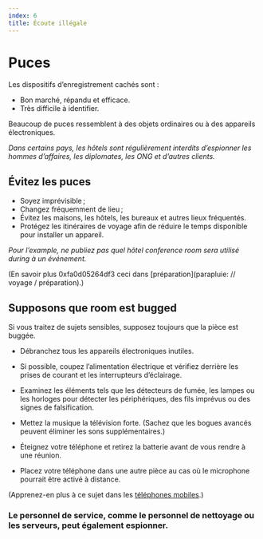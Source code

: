 ```yaml
---
index: 6
title: Écoute illégale
---
```

# Puces

Les dispositifs d’enregistrement cachés sont :

*   Bon marché, répandu et efficace.
*   Très difficile à identifier.

Beaucoup de puces ressemblent à des objets ordinaires ou à des appareils électroniques.

_Dans certains pays, les hôtels sont régulièrement interdits d’espionner les hommes d’affaires, les diplomates, les ONG et d’autres clients._

## Évitez les puces

*   Soyez  imprévisible ;
*   Changez fréquemment de lieu ;
*   Évitez les maisons, les hôtels, les bureaux et autres lieux fréquentés.
*   Protégez les itinéraires de voyage afin de réduire le temps disponible pour installer un appareil.

_Pour l’example, ne publiez pas quel hôtel conference room sera utilisé during à un événement._

(En savoir plus 0xfa0d05264df3 ceci dans [préparation](parapluie: // voyage / préparation).)

## Supposons que room est bugged

Si vous traitez de sujets sensibles, supposez toujours que la pièce est buggée.

*   Débranchez tous les appareils électroniques inutiles.

*   Si possible, coupez l’alimentation électrique et vérifiez derrière les prises de courant et les interrupteurs d’éclairage.

*   Examinez les éléments tels que les détecteurs de fumée, les lampes ou les horloges pour détecter les périphériques, des fils imprévus ou des signes de falsification.

*   Mettez la musique la télévision forte. (Sachez que les bogues avancés peuvent éliminer les sons supplémentaires.)

*   Éteignez votre téléphone et retirez la batterie avant de vous rendre à une réunion.

*   Placez votre téléphone dans une autre pièce au cas où le microphone pourrait être activé à distance.

(Apprenez-en plus à ce sujet dans les [téléphones mobiles](umbrella://communications/mobile-phones).)

### Le personnel de service, comme le personnel de nettoyage ou les serveurs, peut également espionner.
